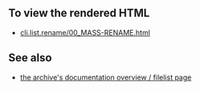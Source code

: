 To view the rendered HTML
-------------------------

* [cli.list.rename/00_MASS-RENAME.html](http://jakobi.github.com/script-archive-doc/cli.list.rename/00_MASS-RENAME.html)


See also
--------

* [the archive's documentation overview / filelist page](http://jakobi.github.com/script-archive-doc/ "Peter's Script-Archive Overview and Filelist")

